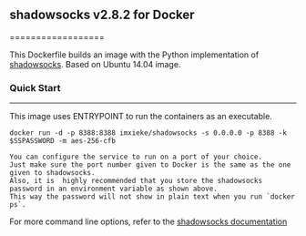 ## shadowsocks v2.8.2 for Docker
==================

This Dockerfile builds an image with the Python implementation of [shadowsocks](https://github.com/shadowsocks/shadowsocks). Based on Ubuntu 14.04 image.

### Quick Start
-----------

This image uses ENTRYPOINT to run the containers as an executable. 

    docker run -d -p 8388:8388 imxieke/shadowsocks -s 0.0.0.0 -p 8388 -k $SSPASSWORD -m aes-256-cfb

```
You can configure the service to run on a port of your choice.
Just make sure the port number given to Docker is the same as the one given to shadowsocks. 
Also, it is  highly recommended that you store the shadowsocks password in an environment variable as shown above. 
This way the password will not show in plain text when you run `docker ps`.
```

For more command line options, refer to the [shadowsocks documentation](https://github.com/shadowsocks/shadowsocks)
